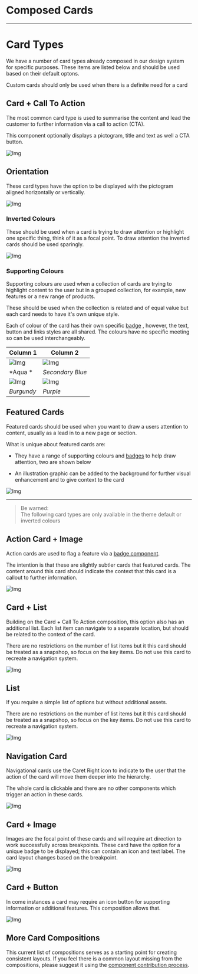 
# Composed Cards

---

# Card Types

We have a number of card types already composed in our design system for specific purposes. These items are listed below and should be used based on their default optons.

Custom cards should only be used when there is a definite need for a card

## Card + Call To Action

The most common card type is used to summarise the content and lead the customer to further information via a call to action (CTA).

This component optionally displays a pictogram, title and text as well a CTA button.

![Img](https://studio-assets.supernova.io/design-systems/16150/58920837-aa48-460a-8261-9570bf9670b2.jpg?Expires=1977609600&Policy=eyJTdGF0ZW1lbnQiOlt7IlJlc291cmNlIjoiaHR0cHM6Ly9zdHVkaW8tYXNzZXRzLnN1cGVybm92YS5pby9kZXNpZ24tc3lzdGVtcy8xNjE1MC81ODkyMDgzNy1hYTQ4LTQ2MGEtODI2MS05NTcwYmY5NjcwYjIuanBnIiwiQ29uZGl0aW9uIjp7IkRhdGVMZXNzVGhhbiI6eyJBV1M6RXBvY2hUaW1lIjoxOTc3NjA5NjAwfX19XX0_&Signature=MMO2GALaW6VB8h4Wsegyl3pxLzDbAY37POJUcSOisbkf-KynzmFZUx6j17b66lLmlTjAZnLk-XuocBQu70jChmva2n1CelHwygAEES~I5Kww-B7OPjrvfXDLz52KOSntuj6-RQxzQfWwUj5cmw~dZCBX6kkz2K8yEMirDIqGx6susywzv-fSpBePOBXz94Y8BRLDbnyB8~qO078eiTZH2F~h6E-UNys4Zb5G69K6uWnXIVLOkkJxQwHLlOs0tv5nPHKT~-4HV7iUj7NgIJf~IiNROafjGVHipyVST-~hVTsSzIPQBL37T1v5WgzHYCrcXiGc-WcP4~Dwp4-eTRGoWw__&Key-Pair-Id=APKAJGK34LCCAUR7N6LA)

## Orientation

These card types have the option to be displayed with the pictogram aligned horizontally or vertically.

![Img](https://studio-assets.supernova.io/design-systems/16150/2f0a5846-bbbd-4580-8cb1-6430b72be259.jpg?Expires=1977609600&Policy=eyJTdGF0ZW1lbnQiOlt7IlJlc291cmNlIjoiaHR0cHM6Ly9zdHVkaW8tYXNzZXRzLnN1cGVybm92YS5pby9kZXNpZ24tc3lzdGVtcy8xNjE1MC8yZjBhNTg0Ni1iYmJkLTQ1ODAtOGNiMS02NDMwYjcyYmUyNTkuanBnIiwiQ29uZGl0aW9uIjp7IkRhdGVMZXNzVGhhbiI6eyJBV1M6RXBvY2hUaW1lIjoxOTc3NjA5NjAwfX19XX0_&Signature=BXYFPuiNcLELeH7x3jQftpJwHjnKTMzo8JQtTnsBqiOBkB19dWnxA0hKJlKzvETAwA9H6-kfQOypXfOm5WTPXg0jlY0RfvyhWo~29wwDHFXimB3NO4sfTbSVQ97X1KZEYr0Ww0SAH-hq2FutKyms7iEjJpSUJpbfX6Zd1un9apTQHrnxECWdSr4vRMmaU5WeGM--sASVnpMi3yhKUXCLVYwTot-bbsy2gWgd8QkJ55fBFtxo3hzJvenGG9A2vvvazLGs4zzwpUXIJvnx7snkHt3vWTmMyHR-aV~pHwIE5tHF8Qo4-4Ti18nc2uMYOGZ2qsaiEaiT5KqL7-FVkz4Miw__&Key-Pair-Id=APKAJGK34LCCAUR7N6LA)

### Inverted Colours

These should be used when a card is trying to draw attention or highlight one specific thing, think of it as a focal point. To draw attention the inverted cards should be used sparingly.

![Img](https://studio-assets.supernova.io/design-systems/16150/c9a6342a-0c4d-4b39-b4ec-11f6ad8d1d13.jpg?Expires=1977609600&Policy=eyJTdGF0ZW1lbnQiOlt7IlJlc291cmNlIjoiaHR0cHM6Ly9zdHVkaW8tYXNzZXRzLnN1cGVybm92YS5pby9kZXNpZ24tc3lzdGVtcy8xNjE1MC9jOWE2MzQyYS0wYzRkLTRiMzktYjRlYy0xMWY2YWQ4ZDFkMTMuanBnIiwiQ29uZGl0aW9uIjp7IkRhdGVMZXNzVGhhbiI6eyJBV1M6RXBvY2hUaW1lIjoxOTc3NjA5NjAwfX19XX0_&Signature=CBx1yseuxdf5xrmeAVOGGrVWwznOTJMnXYNGeqRjirMHiwMejAKnOxWm6tO9KhZNncaNZZ8~N-T1mHrmkgmTteplvQBzd4qGBIb1~hnl~~jCFmPi5cjTiqDey9QBpXz9nir37DCbJ57KTumXUtL47783XlCgjIFQd4ziDTQrbnVIH~-8XBvcB4QfjL1v1PWLvqoRNMfLtaPg-aGNFU3I1rqgsycQqMgzmU6zIVVcoRUDs6AyHGZCnPFCYz7Xh6oK8pxLgmoOgWke~l-Ol-dOew29pbKEqs3zBaFFChjKf5uvHdzGr9KlXxXNs7-f~5oSgRC9kRFZlBR83T8uP839dw__&Key-Pair-Id=APKAJGK34LCCAUR7N6LA)

### Supporting Colours

Supporting colours are used when a collection of cards are trying to highlight content to the user but in a grouped collection, for example, new features or a new range of products.

These should be used when the collection is related and of equal value but each card needs to have it's own unique style.

Each of colour of the card has their own specific [badge]() , however, the text, button and links styles are all shared. The colours have no specific meeting so can be used interchangeably.

  
| Column 1 | Column 2 |  
| --- | --- |  
| ![Img](https://studio-assets.supernova.io/design-systems/16150/a61d383e-110f-44df-8c72-681c7ee5eac5.jpg?Expires=1977609600&Policy=eyJTdGF0ZW1lbnQiOlt7IlJlc291cmNlIjoiaHR0cHM6Ly9zdHVkaW8tYXNzZXRzLnN1cGVybm92YS5pby9kZXNpZ24tc3lzdGVtcy8xNjE1MC9hNjFkMzgzZS0xMTBmLTQ0ZGYtOGM3Mi02ODFjN2VlNWVhYzUuanBnIiwiQ29uZGl0aW9uIjp7IkRhdGVMZXNzVGhhbiI6eyJBV1M6RXBvY2hUaW1lIjoxOTc3NjA5NjAwfX19XX0_&Signature=fb5IXhN7N8f~ykJELrST~Lq7IKwrSWUP-sog1b5JdSPVEZ30Um61kzd7ZCIK9EtzJ2586UzogZU25MsGyorHW~aLmk1PqTq4VZUw3OhsdWkxu20PdM3hTBZyXKfB3aDtndFY6zEdCpm90x64PSibVG5GdePJByotVm0TxIBxLUGPDHRcstOfoXZtoqCxS5RCkP6rtT7-uzKqtbjx4ExuJf5DdZXZTXQax06w~ItHmHDKOVW9kSZt4eSS~UXGHRNUV4jbLOhr6I4lnA0fqnxnlcvhQu7RfRJ2lyiuKHBJL~-S3opJk3zJtkwBNx~tmJ8e8EBAfgiz0JNULIH4h7aSUQ__&Key-Pair-Id=APKAJGK34LCCAUR7N6LA)<br> | ![Img](https://studio-assets.supernova.io/design-systems/16150/bdf60de7-d06b-414f-98c2-b4a0f2a0fc47.jpg?Expires=1977609600&Policy=eyJTdGF0ZW1lbnQiOlt7IlJlc291cmNlIjoiaHR0cHM6Ly9zdHVkaW8tYXNzZXRzLnN1cGVybm92YS5pby9kZXNpZ24tc3lzdGVtcy8xNjE1MC9iZGY2MGRlNy1kMDZiLTQxNGYtOThjMi1iNGEwZjJhMGZjNDcuanBnIiwiQ29uZGl0aW9uIjp7IkRhdGVMZXNzVGhhbiI6eyJBV1M6RXBvY2hUaW1lIjoxOTc3NjA5NjAwfX19XX0_&Signature=RQObLJxsiiWIJ2cOxtDRfBoIltXj42xVrD-uYz-FMgich~EvdQf1b83fX5wbNS1Zsw8pdmM1zYWOwLJ3vzVO~bn-29dBM1n8PncePAzmnMxsRLCHhN88JhRFA1XKpgTff2J0NbdHtxnTL4zzEHauCpjLwZcP0nPybo8w5T261NLFXciptBkDYYrZwaU1lf-a~1GYxP6D8SmEnJFDDxyb6IFXjbdrZTY5RXXtvaER24amY59aGVDOY27HyG7rwCyUleyUv8NNiD27YJckzfmkR64IcYhB3BMe40DgqTzeP~DKgG-touuyvy-AEnFKSTn~w0990iJCayrQD7kNcScv8A__&Key-Pair-Id=APKAJGK34LCCAUR7N6LA) |  
| *Aqua * | *Secondary Blue* |  
| ![Img](https://studio-assets.supernova.io/design-systems/16150/614dd683-631e-4d70-a150-fd127bb0bb57.jpg?Expires=1977609600&Policy=eyJTdGF0ZW1lbnQiOlt7IlJlc291cmNlIjoiaHR0cHM6Ly9zdHVkaW8tYXNzZXRzLnN1cGVybm92YS5pby9kZXNpZ24tc3lzdGVtcy8xNjE1MC82MTRkZDY4My02MzFlLTRkNzAtYTE1MC1mZDEyN2JiMGJiNTcuanBnIiwiQ29uZGl0aW9uIjp7IkRhdGVMZXNzVGhhbiI6eyJBV1M6RXBvY2hUaW1lIjoxOTc3NjA5NjAwfX19XX0_&Signature=L2izrGRLK1kNZM~BAeCmRLxVmGLzQZ03-~fIHL1lvlZOsNzdWcg3AEQ4K7ISg8MuRFaxAAtXkz772wCF9FO85DLQ82-~fqSwotlwxz4QbRj8M7OIV5aGl3Q~gwhrUbQJ98nxPr3uWALQgF46fXhKVZJ12sx2yRlAkx0twPdBa4CvSUC0obFNL07QDbWYknQ1dBP0h3VnYS0aAhSQU~6w~czpe-0SdgmY0TFtoma3VGLruVDhKcbgEHz604cFzHyHHyH-WwYO23ckqtyQRDgf4up3cc5T85qhhFBAvl-Ivbxfc~PYEGUCW9TV-~V6ZI56xlH1PNFJCy0DwZYAmOZCgg__&Key-Pair-Id=APKAJGK34LCCAUR7N6LA) | ![Img](https://studio-assets.supernova.io/design-systems/16150/0f5426a1-fc79-4dd8-afd6-268f680b8646.jpg?Expires=1977609600&Policy=eyJTdGF0ZW1lbnQiOlt7IlJlc291cmNlIjoiaHR0cHM6Ly9zdHVkaW8tYXNzZXRzLnN1cGVybm92YS5pby9kZXNpZ24tc3lzdGVtcy8xNjE1MC8wZjU0MjZhMS1mYzc5LTRkZDgtYWZkNi0yNjhmNjgwYjg2NDYuanBnIiwiQ29uZGl0aW9uIjp7IkRhdGVMZXNzVGhhbiI6eyJBV1M6RXBvY2hUaW1lIjoxOTc3NjA5NjAwfX19XX0_&Signature=CEHizz~mDMoLZmx3DvqHjrsh2cjeLSQnBcy913pLRtfHUwu8f-3XXejlz0Mci-ceUn0UIlJT1Bn6bLac9hxY7Wf3PXNjqHlZdJap24DX8wFxgjQM76tWqmRG~V-OvYI6A~pfs2NhgHQXFVYcDeFCGitcuG9T2WTVPVkfHun2kQQi2VRm8T5NTThBkHxKrgEoEdTBWngdivC5PmAl3cjNe863Io47XFaL6ZmhtgUUtjY3h~eZoXj8VHMhiy-Fxz9NAo~dyuxDaNY0akmkfyemN0nC7tNUo7svTa2ZTLdoqkru6Yg30CFx2GJzw7rpCgqTSSmhUnfZTZCZbLKYA4~6vg__&Key-Pair-Id=APKAJGK34LCCAUR7N6LA) |  
| *Burgundy* | *Purple* |  


## Featured Cards

Featured cards should be used when you want to draw a users attention to content, usually as a lead in to a new page or section.

What is unique about featured cards are:

- They have a range of supporting colours and [badges]() to help draw attention, two are shown below

- An illustration graphic can be added to the background for further visual enhancement and to give context to the card

![Img](https://studio-assets.supernova.io/design-systems/16150/1f8fc5c4-ba6c-4f5f-bc5d-5ea853b13e21.jpg?Expires=1977609600&Policy=eyJTdGF0ZW1lbnQiOlt7IlJlc291cmNlIjoiaHR0cHM6Ly9zdHVkaW8tYXNzZXRzLnN1cGVybm92YS5pby9kZXNpZ24tc3lzdGVtcy8xNjE1MC8xZjhmYzVjNC1iYTZjLTRmNWYtYmM1ZC01ZWE4NTNiMTNlMjEuanBnIiwiQ29uZGl0aW9uIjp7IkRhdGVMZXNzVGhhbiI6eyJBV1M6RXBvY2hUaW1lIjoxOTc3NjA5NjAwfX19XX0_&Signature=cTzqLW5sPr5s6sMwTMkMrNLsUlxlSD4UTwGiDXEzuD6E7vWJxoz~o95m-4M3vziqoiNOrJ~RIVriXZRzhRQqqUIOTAglhiWlrHM9jbL9BwmiLTOXwC1k-6QuXDSLmEOY~1aj4XSzsqk18s3ioxExoQlnSSxDKX1b4SWTTqGIkhIq2y6TT~OCZFz068Gmtn8nJFRgbYAS99E7DKqRp2xM1rG0g~pwE~MZz00SdMMMolYQnl4~V0FQDqx1cDU77MlexPB1fi0KajEBYyvNB9U8~ARd3cHeqxUyt8aOw8ORNIVW0jy7ji2ieVuVKKdak9F~oUoR6mH1t71HGUKa8HW5pA__&Key-Pair-Id=APKAJGK34LCCAUR7N6LA)

---

> Be warned:  
> The following card types are only available in the theme default or inverted colours

## Action Card + Image

Action cards are used to flag a feature via a [badge component](). 

The intention is that these are slightly subtler cards that featured cards. The content around this card should indicate the context that this card is a callout to further information. 

![Img](https://studio-assets.supernova.io/design-systems/16150/791d9780-672b-4c35-8bed-a697a7c891c1.jpe?Expires=1977609600&Policy=eyJTdGF0ZW1lbnQiOlt7IlJlc291cmNlIjoiaHR0cHM6Ly9zdHVkaW8tYXNzZXRzLnN1cGVybm92YS5pby9kZXNpZ24tc3lzdGVtcy8xNjE1MC83OTFkOTc4MC02NzJiLTRjMzUtOGJlZC1hNjk3YTdjODkxYzEuanBlIiwiQ29uZGl0aW9uIjp7IkRhdGVMZXNzVGhhbiI6eyJBV1M6RXBvY2hUaW1lIjoxOTc3NjA5NjAwfX19XX0_&Signature=VMNiGOIhNHzHBdtokROvvSPNUh8KZtsLnVqNRTAJJGeKz8FJdE97zy9GUbgqueb~SthK19-qVFAPyHr8NGMhonwa1uT2VB1jAoJhqULLHTUrCmz-yXpf1dl7j1E1jiEU2w4nBI5PRQDgwGYOfNswpFxfKW2VzV2MDpZ6TNMhXF7TqNYppQkkuZ1rBhtjKEnqm1kZYb6zCoPUwRKE7Dwj9C4i8l3-5jchX6RPJlDd9ud7w9DsH8H1uNtYuyqYVuBkXr7hGwkY5do0EMcK7A2gT-0POAvTdVz3YQyQK~U~PHYFsGM4ih6-yeAsceX6XBPc2l4JsnbtDBxO6i0DtxoEdg__&Key-Pair-Id=APKAJGK34LCCAUR7N6LA)

## Card + List

Building on the Card + Call To Action composition, this option also has an additional list. Each list item can navigate to a separate location, but should be related to the context of the card.

There are no restrictions on the number of list items but it this card should be treated as a snapshop, so focus on the key items. Do not use this card to recreate a navigation system. 

![Img](https://studio-assets.supernova.io/design-systems/16150/241544f3-ba5d-4f7f-a723-e6e559997b63.jpg?Expires=1977609600&Policy=eyJTdGF0ZW1lbnQiOlt7IlJlc291cmNlIjoiaHR0cHM6Ly9zdHVkaW8tYXNzZXRzLnN1cGVybm92YS5pby9kZXNpZ24tc3lzdGVtcy8xNjE1MC8yNDE1NDRmMy1iYTVkLTRmN2YtYTcyMy1lNmU1NTk5OTdiNjMuanBnIiwiQ29uZGl0aW9uIjp7IkRhdGVMZXNzVGhhbiI6eyJBV1M6RXBvY2hUaW1lIjoxOTc3NjA5NjAwfX19XX0_&Signature=TyrCYGz60ViKSBN7lG~xDdmsCAyESMEfigFPC2yGkvqeCXYJzR3GQeGUNAxEXVhbesU05f0~lGznR2sjUgSLd04PPUow0SHyHCT1g4jQpR6lAMbYZM6Rc2T~zIMVeo7QerT1PEozyfqKZrwbMYbu2sdkhXLnKeMLRpVoaKvO~F-hKY5QIKBCjFnTW5~B~Z1kMuPmDK7ndGsRC36ZGhHRzvPpHEzq3no8M10KXPC68IgnPfEneg0LfiA5n5xtMHCvtq9kxDOJYpWrNyS0zz8CgNWGwH98aD0ypBiexeFxCRjUvS0KhzaUBmYKmmq3biXujZ~pVGfa~sviAyntIiJbZQ__&Key-Pair-Id=APKAJGK34LCCAUR7N6LA)

## List

If you require a simple list of options but without additional assets.

There are no restrictions on the number of list items but it this card should be treated as a snapshop, so focus on the key items. Do not use this card to recreate a navigation system. 

![Img](https://studio-assets.supernova.io/design-systems/16150/92bd224d-e64f-4089-ab10-e241c60afb9e.jpg?Expires=1977609600&Policy=eyJTdGF0ZW1lbnQiOlt7IlJlc291cmNlIjoiaHR0cHM6Ly9zdHVkaW8tYXNzZXRzLnN1cGVybm92YS5pby9kZXNpZ24tc3lzdGVtcy8xNjE1MC85MmJkMjI0ZC1lNjRmLTQwODktYWIxMC1lMjQxYzYwYWZiOWUuanBnIiwiQ29uZGl0aW9uIjp7IkRhdGVMZXNzVGhhbiI6eyJBV1M6RXBvY2hUaW1lIjoxOTc3NjA5NjAwfX19XX0_&Signature=VpO~WEF~A4J1Vg3B2AET6FoPFc8gXWUyZ1U7rShbZnGWUyQRuTKt5tfLHPiGceHRwElD4uafc8Z~IYRn6e1bncirTq0OtnC0pu02WXAZ8WHEj8Qzgy-xjhnH6xAeCw6oZWBN-ZrXcs6kSZ6lGxIIgPGoBjy1gqnZUAjjRbtB-f3MO4CFCJCXdqjXtTnlqKBBmalmwm7tu3W0SmgEzKXonibHeNReySHGMy~ceZ3CBXm2vmi8bdetHsUqTve10RkVS5YYM0-l6VVVdmCd3gvvb1LVbB5t9bhq9WbDJB9W5ju1GodfUrsdHEb~vU55O-1shGrOOKxtaTeyZSoQpcV7GQ__&Key-Pair-Id=APKAJGK34LCCAUR7N6LA)

## Navigation Card

Navigational cards use the Caret Right icon to indicate to the user that the action of the card will move them deeper into the hierarchy.

The whole card is clickable and there are no other components which trigger an action in these cards.

![Img](https://studio-assets.supernova.io/design-systems/16150/bb410a6c-b546-43d7-981b-84f9d79c0425.jpg?Expires=1977609600&Policy=eyJTdGF0ZW1lbnQiOlt7IlJlc291cmNlIjoiaHR0cHM6Ly9zdHVkaW8tYXNzZXRzLnN1cGVybm92YS5pby9kZXNpZ24tc3lzdGVtcy8xNjE1MC9iYjQxMGE2Yy1iNTQ2LTQzZDctOTgxYi04NGY5ZDc5YzA0MjUuanBnIiwiQ29uZGl0aW9uIjp7IkRhdGVMZXNzVGhhbiI6eyJBV1M6RXBvY2hUaW1lIjoxOTc3NjA5NjAwfX19XX0_&Signature=OAM~s1OjFZjkZBQKwkch-~iXwPYPf-hSPt~HhChyrXPWlfzXu8FqsdPCc97o8GyIjwNsxYQwf4yqXBtQgl25jHqG0c8VOv1jWw0zSIIg874SnldQXNOi8DABPRzjXgGcZj8rQ3yzE28NzmCX0Mq3UGi8lS9R45A8FhQiGYQwbh~mRSoQdi4nQipvTeWeOFPmeZzT9~zebNlO~ofhyuwTD7IngIePVIi~0uPN5c-Bafog~odakbm0TYXGAvLb5Z1CvLxKZhj-9ALIwnXHFC4ue4uooxLecWHm~om-9y3z-h7dyzdLND1394KpWHiPAlLMxnY1R0ndBah5EuSEPX~VcA__&Key-Pair-Id=APKAJGK34LCCAUR7N6LA)

## Card + Image

Images are the focal point of these cards and will require art direction to work successfully across breakpoints. These card have the option for a unique badge to be displayed; this can contain an icon and text label. The card layout changes based on the breakpoint.

![Img](https://studio-assets.supernova.io/design-systems/16150/20601ad2-c875-40ba-9a27-9933875c28a4.jpg?Expires=1977609600&Policy=eyJTdGF0ZW1lbnQiOlt7IlJlc291cmNlIjoiaHR0cHM6Ly9zdHVkaW8tYXNzZXRzLnN1cGVybm92YS5pby9kZXNpZ24tc3lzdGVtcy8xNjE1MC8yMDYwMWFkMi1jODc1LTQwYmEtOWEyNy05OTMzODc1YzI4YTQuanBnIiwiQ29uZGl0aW9uIjp7IkRhdGVMZXNzVGhhbiI6eyJBV1M6RXBvY2hUaW1lIjoxOTc3NjA5NjAwfX19XX0_&Signature=e1Te1SO6f8ISRc2aGZh5ojKxWOlcd1Hrom3y6cfAbpoRARzbnRCRlpiBRRqx2gKoHvEy2Bf4uMznlqbY7nBfdAnq4Az-rrcnrHGEtzYiyWTnfo0bpE-UgRxSLlOKSK-QpDvMW5KjxChdNHYCNVJWQzR2Pyf6cT48S6a-3ZbTt6forWN-cFA7ppqrtTp~JQBJZOe5ww960A7CXjiV7qBPRlf9UyorK4u3F9NfTmJoSZ23j3BNKfSMNIwNdEQixbcK-6a1XuKEU8ZJReb7HmeIjetWFqVkmJbwcUGAoxKyMGK~1vHF~OB2l0dUYLQ~0OCgYUoEtaZb6VILhuvedg4PrA__&Key-Pair-Id=APKAJGK34LCCAUR7N6LA)

## Card + Button

In come instances a card may require an icon button for supporting information or additional features. This composition allows that.

![Img](https://studio-assets.supernova.io/design-systems/16150/d668a4a7-8450-4793-bc71-29f3a110a058.jpg?Expires=1977609600&Policy=eyJTdGF0ZW1lbnQiOlt7IlJlc291cmNlIjoiaHR0cHM6Ly9zdHVkaW8tYXNzZXRzLnN1cGVybm92YS5pby9kZXNpZ24tc3lzdGVtcy8xNjE1MC9kNjY4YTRhNy04NDUwLTQ3OTMtYmM3MS0yOWYzYTExMGEwNTguanBnIiwiQ29uZGl0aW9uIjp7IkRhdGVMZXNzVGhhbiI6eyJBV1M6RXBvY2hUaW1lIjoxOTc3NjA5NjAwfX19XX0_&Signature=MVC-nKYEVWcFIRFrc0TEBrsEeCI0PmuoM4LxBuvrM9AxkTD7EdWQrfw6UMHltNY~Gr3C2gLWdJwVWZQ8Z6NQHrDXT7WWhO6-QbykAOzsWbSdcUnoUztl6dpF~VSVQIespJdwrpd8XQVZ8I0OdMD4qf68Z8OVV1Ue0Ks6z0AH240iDRHf2540DfudwmZ-V0Jdg7jKis9zj8PIYWpTPSQYsh0Iks-DfAIBB7NrkrN7UPG8IWovXcU~iazHlXcaqSHZbVIAgfZozFYrTY25OL7nzh-wNJg~AKmhC4GdPaLZdX3qRPKy5UPWjeuq-HHuF~VebwjMsrfMRuxe3wNeh25Waw__&Key-Pair-Id=APKAJGK34LCCAUR7N6LA)

## More Card Compositions

This current list of compositions serves as a starting point for creating consistent layouts. If you feel there is a common layout missing from the compositions, please suggest it using the [component contribution process]().